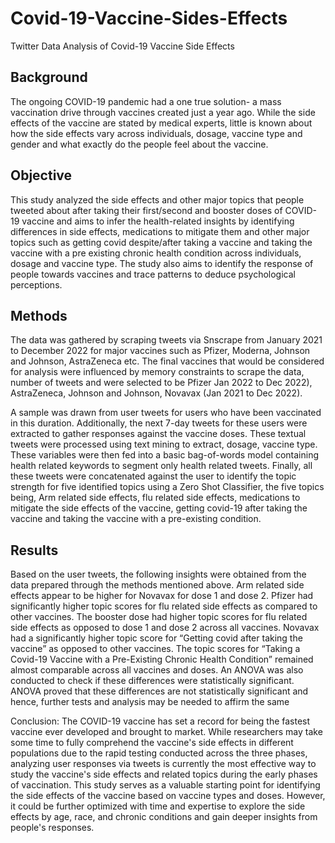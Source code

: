 # Covid-19-Vaccine-Sides-Effects
Twitter Data Analysis of Covid-19 Vaccine Side Effects


## Background

The ongoing COVID-19 pandemic had a one true solution- a mass vaccination drive through vaccines created just a year ago. While the side effects of the vaccine are stated by medical experts, little is known about how the side effects vary across individuals, dosage, vaccine type and gender and what exactly do the people feel about the vaccine. 

## Objective

This study analyzed the side effects and other major topics that people tweeted about after taking their first/second and booster doses of COVID-19 vaccine and aims to infer the health-related insights by identifying differences in side effects, medications to mitigate them and other major topics such as getting covid despite/after taking a vaccine and taking the vaccine with a pre existing chronic health condition across individuals, dosage and vaccine type. The study also aims to identify the response of people towards vaccines and trace patterns to deduce psychological perceptions. 

## Methods

The data was gathered by scraping tweets via Snscrape from January 2021 to December 2022 for major vaccines such as Pfizer, Moderna, Johnson and Johnson, AstraZeneca etc. The final vaccines that would be considered for analysis were influenced by memory constraints to scrape the data, number of tweets and were selected to be Pfizer Jan 2022 to Dec 2022), AstraZeneca, Johnson and Johnson, Novavax (Jan 2021 to Dec 2022). 

A sample was drawn from user tweets for users who have been vaccinated in this duration. Additionally, the next 7-day tweets for these users were extracted to gather responses against the vaccine doses. These textual tweets were processed using text mining to extract, dosage, vaccine type. These variables were then fed into a basic bag-of-words model containing health related keywords to segment only health related tweets. Finally, all these tweets were concatenated against the user to identify the topic strength for five identified topics using a Zero Shot Classifier, the five topics being, Arm related side effects, flu related side effects, medications to mitigate the side effects of the vaccine, getting covid-19 after taking the vaccine and taking the vaccine with a pre-existing condition. 

## Results
Based on the user tweets, the following insights were obtained from the data prepared through the methods mentioned above. 
Arm related side effects appear to be higher for Novavax for dose 1 and dose 2.
Pfizer had significantly higher topic scores for flu related side effects as compared to other vaccines.
The booster dose had higher topic scores for flu related side effects as opposed to dose 1 and dose 2 across all vaccines.
Novavax had a significantly higher topic score for “Getting covid after taking the vaccine” as opposed to other vaccines.
The topic scores for “Taking a Covid-19 Vaccine with a Pre-Existing Chronic Health Condition” remained almost comparable across all vaccines and doses.
An ANOVA was also conducted to check if these differences were statistically significant. ANOVA proved that these differences are not statistically significant and hence, further tests and analysis may be needed to affirm the same




Conclusion:
The COVID-19 vaccine has set a record for being the fastest vaccine ever developed and brought to market. While researchers may take some time to fully comprehend the vaccine's side effects in different populations due to the rapid testing conducted across the three phases, analyzing user responses via tweets is currently the most effective way to study the vaccine's side effects and related topics during the early phases of vaccination. This study serves as a valuable starting point for identifying the side effects of the vaccine based on vaccine types and doses. However, it could be further optimized with time and expertise to explore the side effects by age, race, and chronic conditions and gain deeper insights from people's responses.
